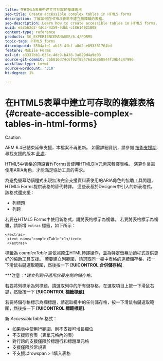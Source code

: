 ```yaml
---
title: 在HTML5表單中建立可存取的複雜表格
seo-title: Create accessible complex tables in HTML5 forms
description: 了解如何在HTML5表單中建立無障礙的表格。
seo-description: Learn how to create accessible tables in HTML5 forms.
uuid: e52562d2-4dc3-4359-9dbb-c18614921808
content-type: reference
products: SG_EXPERIENCEMANAGER/6.4/FORMS
topic-tags: hTML5_forms
discoiquuid: 3504afe1-abf5-4fbf-a0d2-e093361764bd
feature: Mobile Forms
exl-id: a3337bb1-635c-4dc9-b438-3a829d4a9e03
source-git-commit: c5b816d74c6f02f85476d16868844f39b4c47996
workflow-type: tm+mt
source-wordcount: '310'
ht-degree: 1%

---
```


# 在HTML5表單中建立可存取的複雜表格 {#create-accessible-complex-tables-in-html-forms}

>[!CAUTION]
>
>AEM 6.4已結束延伸支援，本檔案不再更新。 如需詳細資訊，請參閱 [技術支援期](https://helpx.adobe.com//tw/support/programs/eol-matrix.html). 尋找支援的版本 [此處](https://experienceleague.adobe.com/docs/).

HTML5中表格的預設實作Forms會使用HTMLDIV元素來轉譯表格。 演算作業需使用ARIA角色，才能滿足協助工具的需求。

為避免螢幕助讀程式出現無法完全支援資料表使用的ARIA角色的協助工具問題，HTML5 Forms提供表格的替代轉譯。 這些表基於Designer中引入的新表格式，該格式還支援：

* 列標題
* 列跨

若要在HTML5 Forms中使用新格式，請將表格標示為複雜。 若要將表格標示為複雜，請新增 `extras` 標籤，如下所示：

```
</extras>
 <text name="complexTable">1</text>
 </extras>
```

標籤為 *complexTable* 請依照原生HTML轉譯操作，並為特定螢幕助讀程式提供更好的協助工具支援。  若要建立列範圍，請選取同一欄中表格的連續儲存格，按一下滑鼠右鍵選取範圍，然後按一下 **[!UICONTROL 合併儲存格]**.

***注意：**建立列跨只適用於最左側的儲存格。*

若要將列標示為列標題，請選取列中的所有儲存格，在選取項目上按一下滑鼠右鍵，然後按一下 **[!UICONTROL 標籤標題]**.

若要將儲存格標示為欄標題，請選取欄中的任何儲存格，按一下滑鼠右鍵選取範圍，然後按一下 **[!UICONTROL 標籤標題]**.

新 *AccessibleTable* 格式：

* 如果表中使用行範圍，則不支援可增長欄位
* 不支援嵌套表（表單元格內的表）
* 對行跨的支援僅限於標題行和標題單元格
* 支援僅限於常規表
* 不支援以rowspan > 1填入表格
